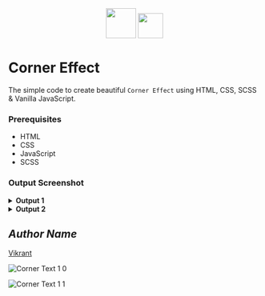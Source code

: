 <div align="center">
  <img height="60" src="https://user-images.githubusercontent.com/85709371/161901672-21f40343-eb83-4fe0-a50d-5777ea525dc2.png">
  <img height="50" src="https://user-images.githubusercontent.com/85709371/160286209-622d2990-13e6-46a3-9877-2a0b73bb386d.png">
</div>

# Corner Effect

The simple code to create beautiful `Corner Effect` using HTML, CSS, SCSS & Vanilla JavaScript.

### Prerequisites
- HTML
- CSS
- JavaScript
- SCSS

### Output Screenshot
<details><summary><b>Output 1</b></summary>
  <p align="center">
    <a href="Outputs/output1.png"><img src="https://user-images.githubusercontent.com/85709371/149294245-52f730de-df34-4b7e-9ee4-31c37a088432.png" alt="output 1"></a>
  </p>
</details>
<details><summary><b>Output 2</b></summary>
  <p align="center">
    <a href="Outputs/output2.png"><img src="https://user-images.githubusercontent.com/85709371/148986323-e165bcc4-4b88-4b3f-b462-80a8c1f2ea57.png" alt="output 2"></a>
  </p>
</details>

<!-- Visit <a href="https://thevkrant.github.io/corner-effect/">Here</a> -->

## *Author Name*
[Vikrant](https://github.com/thevkrant)

![Corner Text 1 0]()

![Corner Text 1 1](https://user-images.githubusercontent.com/85709371/149294280-0f4e27bb-220e-488c-8210-a7d3cc39d541.png)
